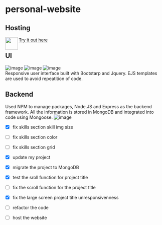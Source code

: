 # personal-website

## Hosting
<img align="left" height="40px" src = https://www.iconpacks.net/icons/1/free-click-icon-1263-thumb.png> 

[Try it out here](https://kebing-liu-personal-website.cyclic.app/)

## UI
![image](https://user-images.githubusercontent.com/77596290/230791657-1bf53b62-09e2-487b-92cb-25b3a613b4fb.png)
![image](https://user-images.githubusercontent.com/77596290/230791630-8bf23a5b-f147-4f45-bec7-2941e9c62997.png)
![image](https://user-images.githubusercontent.com/77596290/230791647-f417f825-1a7b-4027-95b8-322b4b99842f.png)  
Responsive user interface built with Bootstarp and Jquery.
EJS templates are used to avoid repeatition of code.

## Backend
Used NPM to manage packages, Node.JS and Express as the backend framework.
All the information is stored in MongoDB and integrated into code using Mongoose.
![image](https://user-images.githubusercontent.com/77596290/230791793-3847fdd2-15fe-4359-b7b8-3cc53e1c9efd.png)




- [X] fix skills section skill img size
- [ ] fix skills section color
- [ ] fix skills section grid
- [X] update my project
- [X] migrate the project to MongoDB
- [X] test the sroll function for project title
- [ ] fix the scroll function for the project title
- [X] fix the large screen project title unresponsivenness 
- [ ] refactor the code
- [ ] host the website



